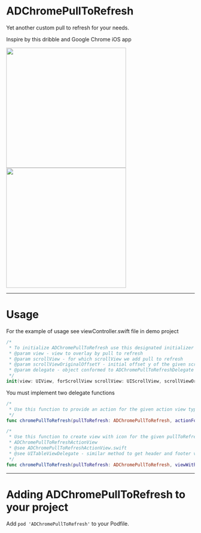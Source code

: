 # ADChromePullToRefresh
Yet another custom pull to refresh for your needs.

Inspire by this dribble and Google Chrome iOS app

<img src="https://d13yacurqjgara.cloudfront.net/users/21258/screenshots/2022862/attachments/357920/animation.gif" width="320" /> <img src="http://i.imgur.com/ofGGbQs.gif" width="320" />

-----
Usage
=====

For the example of usage see viewController.swift file in demo project

```swift
/*
 * To initialize ADChromePullToRefresh use this designated initializer
 * @param view - view to overlay by pull to refresh
 * @param scrollView - for which scrollView we add pull to refresh
 * @param scrollViewOriginalOffsetY - initial offset y of the given scrollView
 * @param delegate - object conformed to ADChromePullToRefreshDelegate protocol
 */
init(view: UIView, forScrollView scrollView: UIScrollView, scrollViewOriginalOffsetY: CGFloat, delegate: ADChromePullToRefreshDelegate) 
```

You must implement two delegate functions

```swift
/*
 * Use this function to provide an action for the given action view type
 */
func chromePullToRefresh(pullToRefresh: ADChromePullToRefresh, actionForViewWithType: ADChromePullToRefreshActionViewType) -> ADChromePullToRefreshAction?
```

```swift
/*
 * Use this function to create view with icon for the given pullToRefresh. To customize view use subclass of   
 * ADChromePullToRefreshActionView
 * @see ADChromePullToRefreshActionView.swift
 * @see UITableViewDelegate - similar method to get header and footer view
 */
func chromePullToRefresh(pullToRefresh: ADChromePullToRefresh, viewWithType: ADChromePullToRefreshActionViewType) -> ADChromePullToRefreshActionView
```

------------------------------------
Adding ADChromePullToRefresh to your project
====================================

Add `pod 'ADChromePullToRefresh'` to your Podfile.
